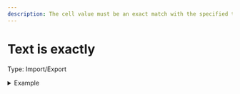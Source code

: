 ```yaml
---
description: The cell value must be an exact match with the specified text.
---
```


# Text is exactly

Type: Import/Export

<details>

<summary>Example</summary>

* Cell value: Description
* Rule value: Description1
* Result: Fail - Description1 does not match Description

</details>
